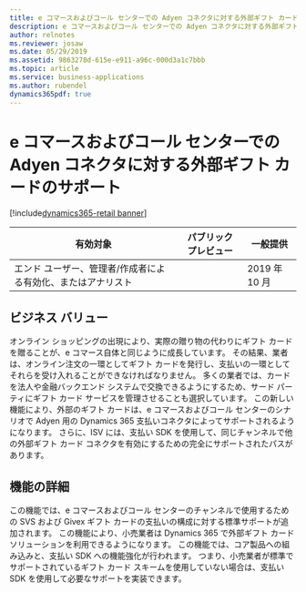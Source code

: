 ```yaml
---
title: e コマースおよびコール センターでの Adyen コネクタに対する外部ギフト カードのサポート
description: e コマースおよびコール センターでの Adyen コネクタに対する外部ギフト カードのサポート
author: relnotes
ms.reviewer: josaw
ms.date: 05/29/2019
ms.assetid: 9863278d-615e-e911-a96c-000d3a1c7bbb
ms.topic: article
ms.service: business-applications
ms.author: rubendel
dynamics365pdf: true
---
```

# <a name="external-gift-card-support-for-adyen-connector-in-e-commerce-and-call-center"></a>e コマースおよびコール センターでの Adyen コネクタに対する外部ギフト カードのサポート
[!include[dynamics365-retail banner](../includes/dynamics365-retail.md)]

| 有効対象    |  パブリック プレビュー | 一般提供 | 
| ---------- | ---------- |---------- |
|エンド ユーザー、管理者/作成者による有効化、またはアナリスト|| 2019 年 10 月|


## <a name="business-value"></a>ビジネス バリュー
<!-- bv start -->
オンライン ショッピングの出現により、実際の贈り物の代わりにギフト カードを贈ることが、e コマース自体と同じように成長しています。 その結果、業者は、オンライン注文の一環としてギフト カードを発行し、支払いの一環としてそれらを受け入れることができなければなりません。 多くの業者では、カードを法人や金融バックエンド システムで交換できるようにするため、サード パーティにギフト カード サービスを管理させることも選択しています。 この新しい機能により、外部のギフト カードは、e コマースおよびコール センターのシナリオで Adyen 用の Dynamics 365 支払いコネクタによってサポートされるようになります。 さらに、ISV には、支払い SDK を使用して、同じチャンネルで他の外部ギフト カード コネクタを有効にするための完全にサポートされたパスがあります。 
<!-- bv end -->



## <a name="feature-details"></a>機能の詳細
<!--feature detail start -->
この機能では、e コマースおよびコール センターのチャンネルで使用するための SVS および Givex ギフト カードの支払いの構成に対する標準サポートが追加されます。 この機能により、小売業者は Dynamics 365 で外部ギフト カード ソリューションを利用できるようになります。 この機能では、コア製品への組み込みと、支払い SDK への機能強化が行われます。 つまり、小売業者が標準でサポートされているギフト カード スキームを使用していない場合は、支払い SDK を使用して必要なサポートを実装できます。
<!--feature detail end -->










